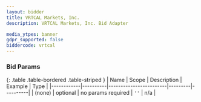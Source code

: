 ```yaml
---
layout: bidder
title: VRTCAL Markets, Inc.
description: VRTCAL Markets, Inc. Bid Adapter

media_ytpes: banner
gdpr_supported: false
biddercode: vrtcal
---
```


### Bid Params

{: .table .table-bordered .table-striped }
| Name       | Scope    | Description            | Example | Type     |
|------------|----------|------------------------|---------|----------|
| (none)         | optional | no params required     | `''`    | n/a       |
